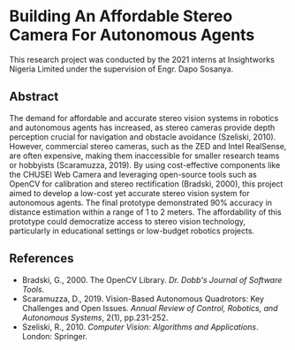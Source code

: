 # Building An Affordable Stereo Camera For Autonomous Agents

This research project was conducted by the 2021 interns at Insightworks Nigeria Limited	under the supervision of Engr. Dapo Sosanya. 

## Abstract
The demand for affordable and accurate stereo vision systems in robotics and autonomous agents has increased, as stereo cameras provide depth perception crucial for navigation and obstacle avoidance (Szeliski, 2010). However, commercial stereo cameras, such as the ZED and Intel RealSense, are often expensive, making them inaccessible for smaller research teams or hobbyists (Scaramuzza, 2019). By using cost-effective components like the CHUSEI Web Camera and leveraging open-source tools such as OpenCV for calibration and stereo rectification (Bradski, 2000), this project aimed to develop a low-cost yet accurate stereo vision system for autonomous agents. The final prototype demonstrated 90% accuracy in distance estimation within a range of 1 to 2 meters. The affordability of this prototype could democratize access to stereo vision technology, particularly in educational settings or low-budget robotics projects.



## References

- Bradski, G., 2000. The OpenCV Library. *Dr. Dobb's Journal of Software Tools*.
- Scaramuzza, D., 2019. Vision-Based Autonomous Quadrotors: Key Challenges and Open Issues. *Annual Review of Control, Robotics, and Autonomous Systems*, 2(1), pp.231-252.
- Szeliski, R., 2010. *Computer Vision: Algorithms and Applications*. London: Springer. 

